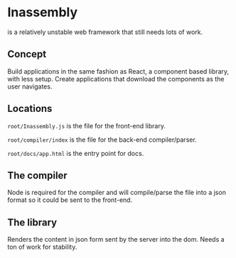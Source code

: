 # Inassembly
is a relatively unstable web framework that still needs lots of work.

## Concept

Build applications in the same fashion as React, a component based library, with less setup.
Create applications that download the components as the user navigates.

## Locations
```root/Inassembly.js``` is the file for the front-end library.

```root/compiler/index``` is the file for the back-end compiler/parser.

```root/docs/app.html``` is the entry point for docs.

## The compiler
Node is required for the compiler and will compile/parse the file into a json format so it could be sent to the front-end.

## The library
Renders the content in json form sent by the server into the dom. Needs a ton of work for stability.
